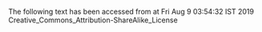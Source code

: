 The following text has been accessed from at Fri Aug 9 03:54:32 IST 2019
Creative_Commons_Attribution-ShareAlike_License
